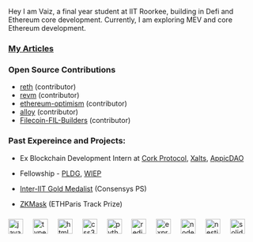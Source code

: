 Hey I am Vaiz, a final year student at IIT Roorkee, building in Defi and Ethereum core development. Currently, I am exploring MEV and core Ethereum development.

### [My Articles](https://vaiz07.substack.com/publish/posts/detail/162321669?referrer=%2Fpublish%2Fhome)

### Open Source Contributions
- [reth](https://github.com/paradigmxyz/reth/pulls?q=is%3Apr+is%3Amerged+author%3A07Vaishnavi-Singh) (contributor)
- [revm](https://github.com/bluealloy/revm/pulls?q=is%3Apr+author%3A07Vaishnavi-Singh) (contributor)
- [ethereum-optimism](https://github.com/ethereum-optimism/specs/pulls?q=is%3Apr+author%3A07Vaishnavi-Singh) (contributor)
- [alloy](https://github.com/alloy-rs/alloy/pulls?q=is%3Apr+author%3A07Vaishnavi-Singh) (contributor)
- [Filecoin-FIL-Builders](https://github.com/FIL-Builders) (contributor)


### Past Expereince and Projects:

- Ex Blockchain Development Intern at [Cork Protocol](https://github.com/Cork-Technology), [Xalts](https://github.com/VaishnaviSingh-Xalts), [AppicDAO](https://github.com/Appic-Solutions)
  
- Fellowship - [PLDG](https://ecosystem-wg.notion.site/PL-Dev-Guild-4f9496e4c24245149b2d3537fdbbfa4e), [WIEP](https://x.com/wiepteam)
  
- [Inter-IIT Gold Medalist](https://github.com/Bisht13/Inter-IIT-2k23) (Consensys PS)
  
- [ZKMask](https://github.com/zkMask) (ETHParis Track Prize)



###


###

<div align="left">
  <img src="https://cdn.jsdelivr.net/gh/devicons/devicon/icons/javascript/javascript-original.svg" height="30" alt="javascript logo"  />
  <img width="12" />
  <img src="https://cdn.jsdelivr.net/gh/devicons/devicon/icons/typescript/typescript-original.svg" height="30" alt="typescript logo"  />
  <img width="12" />
  <img src="https://cdn.jsdelivr.net/gh/devicons/devicon/icons/html5/html5-original.svg" height="30" alt="html5 logo"  />
  <img width="12" />
  <img src="https://cdn.jsdelivr.net/gh/devicons/devicon/icons/css3/css3-original.svg" height="30" alt="css3 logo"  />
  <img width="12" />
  <img src="https://cdn.jsdelivr.net/gh/devicons/devicon/icons/python/python-original.svg" height="30" alt="python logo"  />
  <img width="12" />
  <img src="https://cdn.jsdelivr.net/gh/devicons/devicon/icons/redis/redis-original.svg" height="30" alt="redis logo"  />
  <img width="12" />
  <img src="https://cdn.jsdelivr.net/gh/devicons/devicon/icons/express/express-original.svg" height="30" alt="express logo"  />
  <img width="12" />
  <img src="https://cdn.jsdelivr.net/gh/devicons/devicon/icons/nodejs/nodejs-original.svg" height="30" alt="nodejs logo"  />
  <img width="12" />
  <img src="https://cdn.jsdelivr.net/gh/devicons/devicon/icons/nestjs/nestjs-plain.svg" height="30" alt="nestjs logo"  />
  <img width="12" />
  <img src="https://cdn.jsdelivr.net/gh/devicons/devicon/icons/solidity/solidity-original.svg" height="30" alt="solidity logo"  />
</div>

###



###


